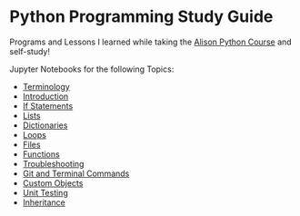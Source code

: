 # Python Programming Study Guide

Programs and Lessons I learned while taking the [Alison Python Course](https://alison.com/course/diploma-in-python-programming-revised) and self-study!

Jupyter Notebooks for the following Topics:
- [Terminology](01-Terminology.ipynb)
- [Introduction](02-Introduction.ipynb)
- [If Statements](03-If_Statements.ipynb)
- [Lists](04-Lists.ipynb)
- [Dictionaries](05-Dictionaries.ipynb)
- [Loops](06-Loops.ipynb)
- [Files](07-Files.ipynb)
- [Functions](08-Functions.ipynb)
- [Troubleshooting](09-Troubleshooting.ipynb)
- [Git and Terminal Commands](10-Git_And_Terminal_Commands.ipynb)
- [Custom Objects](Advanced/custom_object.py)
- [Unit Testing](Advanced/tests/test_custom_object.py)
- [Inheritance](Advanced/inheritance.py)
